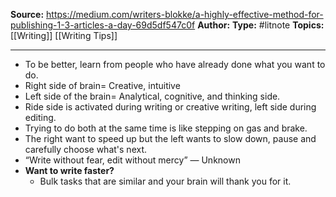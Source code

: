---
---
**Source:** https://medium.com/writers-blokke/a-highly-effective-method-for-publishing-1-3-articles-a-day-69d5df547c0f
**Author:**
**Type:** #litnote 
**Topics:** [[Writing]] [[Writing Tips]]

----
- To be better, learn from people who have already done what you want to do.
- Right side of brain= Creative, intuitive
- Left side of the brain= Analytical, cognitive, and thinking side.
- Ride side is activated during writing or creative writing, left side during editing. 
- Trying to do both at the same time is like stepping on gas and brake.
- The right want to speed up but the left wants to slow down, pause and carefully choose what's next.
-  “Write without fear, edit without mercy” — Unknown
- **Want to write faster?**
	- Bulk tasks that are similar and your brain will thank you for it.